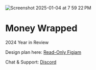 ![Screenshot 2025-01-04 at 7 59 22 PM](https://github.com/user-attachments/assets/aa542486-c22d-4331-baef-4415e4b695b6)



# Money Wrapped

2024 Year in Review

Design plan here: [Read-Only Figjam](https://www.figma.com/board/I8YjX2pepHcef3eDUXMXcL/Untitled?node-id=0-1&t=YXcitpvH01exS69Z-1)

Chat & Support: [Discord](https://discord.gg/59ajaQ92)

